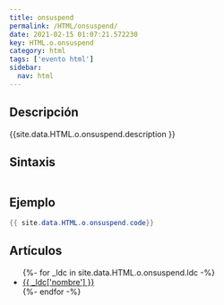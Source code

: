 ```yaml
---
title: onsuspend
permalink: /HTML/onsuspend/
date: 2021-02-15 01:07:21.572230
key: HTML.o.onsuspend
category: html
tags: ['evento html']
sidebar: 
  nav: html
---
```


## Descripción
{{site.data.HTML.o.onsuspend.description }}

## Sintaxis
~~~html
~~~

## Ejemplo
~~~java
{{ site.data.HTML.o.onsuspend.code}}
~~~

## Artículos
<ul>
{%- for _ldc in site.data.HTML.o.onsuspend.ldc -%}
   <li>
       <a href="{{_ldc['url'] }}">{{ _ldc['nombre'] }}</a>
   </li>
{%- endfor -%}
</ul>
